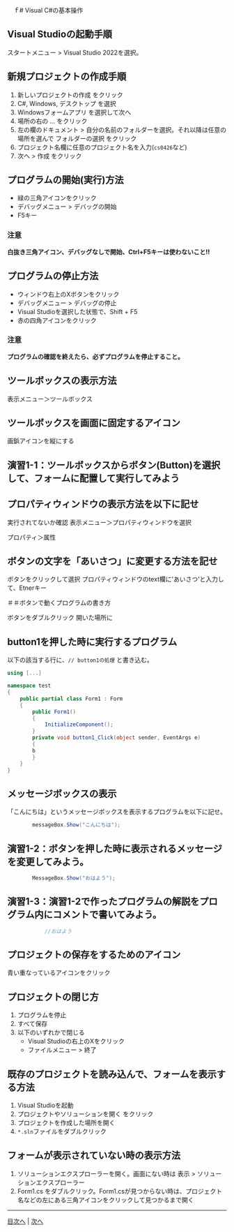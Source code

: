 　ｆ# Visual C#の基本操作
## Visual Studioの起動手順

スタートメニュー > Visual Studio 2022を選択。

## 新規プロジェクトの作成手順
1. 新しいプロジェクトの作成 をクリック
2. C#, Windows, デスクトップ を選択
3. Windowsフォームアプリ を選択して次へ
4. 場所の右の ... をクリック
5. 左の欄のドキュメント > 自分の名前のフォルダーを選択。それ以降は任意の場所を選んで フォルダーの選択 をクリック
6. プロジェクト名欄に任意のプロジェクト名を入力(`cs0426`など)
7. 次へ > 作成 をクリック


## プログラムの開始(実行)方法
- 緑の三角アイコンをクリック
- デバッグメニュー > デバッグの開始
- F5キー

### 注意

**白抜き三角アイコン、デバッグなしで開始、Ctrl+F5キーは使わないこと!!**

## プログラムの停止方法
- ウィンドウ右上のXボタンをクリック
- デバッグメニュー > デバッグの停止
- Visual Studioを選択した状態で、Shift + F5
- 赤の四角アイコンをクリック

### 注意

**プログラムの確認を終えたら、必ずプログラムを停止すること。**

## ツールボックスの表示方法

表示メニュー＞ツールボックス

## ツールボックスを画面に固定するアイコン

画鋲アイコンを縦にする

## 演習1-1：ツールボックスからボタン(Button)を選択して、フォームに配置して実行してみよう



## プロパティウィンドウの表示方法を以下に記せ
実行されてないか確認
表示メニュー＞プロパティウィンドウを選択

プロパティ＞属性
## ボタンの文字を「あいさつ」に変更する方法を記せ


ボタンをクリックして選択
プロパティウィンドウのtext欄に'あいさつ'と入力して、Etnerキー

＃＃ボタンで動くプログラムの書き方

ボタンをダブルクリック
開いた場所に
## button1を押した時に実行するプログラム
以下の該当する行に、`// button1の処理` と書き込む。


```cs
using [...]

namespace test
{
    public partial class Form1 : Form
    {
        public Form1()
        {
            InitializeComponent();
        }
        private void button1_Click(object sender, EventArgs e)
        {
        b
        }
    }
}
```

## メッセージボックスの表示
「こんにちは」というメッセージボックスを表示するプログラムを以下に記せ。

```cs
        messageBox.Show("こんにちは");
```

## 演習1-2：ボタンを押した時に表示されるメッセージを変更してみよう。

```cs
        MessageBox.Show("おはよう");
```

## 演習1-3：演習1-2で作ったプログラムの解説をプログラム内にコメントで書いてみよう。

```cs
            //おはよう
```

## プロジェクトの保存をするためのアイコン

青い重なっているアイコンをクリック

## プロジェクトの閉じ方

1. プログラムを停止
2. すべて保存
3. 以下のいずれかで閉じる
   - Visual Studioの右上のXをクリック
   - ファイルメニュー > 終了


## 既存のプロジェクトを読み込んで、フォームを表示する方法

1. Visual Studioを起動
2. プロジェクトやソリューションを開く をクリック
3. プロジェクトを作成した場所を開く
4. `*.sln`ファイルをダブルクリック

## フォームが表示されていない時の表示方法

1. ソリューションエクスプローラーを開く。画面にない時は 表示 > ソリューションエクスプローラー
2. Form1.cs をダブルクリック。Form1.csが見つからない時は、プロジェクト名などの左にある三角アイコンをクリックして見つかるまで開く


---

[目次へ](README.md#%E7%9B%AE%E6%AC%A1) | [次へ](README.md#%E3%83%97%E3%83%AD%E3%82%B0%E3%83%A9%E3%83%9F%E3%83%B3%E3%82%B0%E3%81%AE%E8%82%9D)

